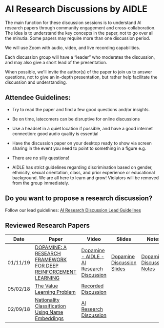 # AI Research Discussions by AIDLE

The main function for these discussion sessions is to understand AI research papers through community engagement and cross-collaboration. The idea is to understand the key concepts in the paper, not to go over all the minutia. Some papers may require more than one discussion period.

We will use Zoom with audio, video, and live recording capabilities.

Each discussion group will have a “leader” who moderates the discussion, and may also give a short lead of the presentation.

When possible, we'll invite the author(s) of the paper to join us to answer questions, not to give an in-depth presentation, but rather help facilitate the discussion and understanding.

## Attendee Guidelines:

- Try to read the paper and find a few good questions and/or insights.

- Be on time, latecomers can be disruptive for online discussions

- Use a headset in a quiet location if possible, and have a good internet connection: good audio quality is essential

- Have the discussion paper on your desktop ready to show via screen sharing in the event you need to point to something in a figure e.g.

- There are no silly questions!

- AIDLE has strict guidelines regarding discrimination based on gender, ethnicity, sexual orientation, class, and prior experience or educational background. We are all here to learn and grow! Violators will be removed from the group immediately.


## Do you want to propose a research discussion?

Follow our lead guidelines:
[AI Research Discussion Lead Guidelines](/Lead-Guidelines.md)

## Reviewed Research Papers

Date| Paper | Video | Slides | Notes | Reference
-----|---------|-------------|-----------|-----------|---------
01/11/19| [DOPAMINE: A RESEARCH FRAMEWORK FOR DEEP REINFORCEMENT LEARNING](https://arxiv.org/pdf/1812.06110.pdf) | [Dopamine - AIDLE - AI Research Discussion](https://youtu.be/bd4CsDp00RA)|[Dopamine Discussion Slides](/Slides/Dopamine.pdf)|[Dopamine Discussion Notes](/Discussions/Dopamine.md)|{psc,smoitra,cgel,kumasaurabh,bellemare}@google.com
05/02/18|[The Value Learning Problem](https://intelligence.org/files/ValueLearningProblem.pdf)|[Recorded Discussion](https://youtu.be/28WhOI6jthc)|||nate@intelligence.org
02/09/18|[Nationality Classification Using Name Embeddings](https://arxiv.org/pdf/1708.07903.pdf)|[AI Research Discussion](https://youtu.be/WSeOdzGUGHU)|||{juyye,shhan,qin,skiena}@cs.stonybrook.edu,{yifanhu,meizhu}@oath.com,barisco@amazon.com
